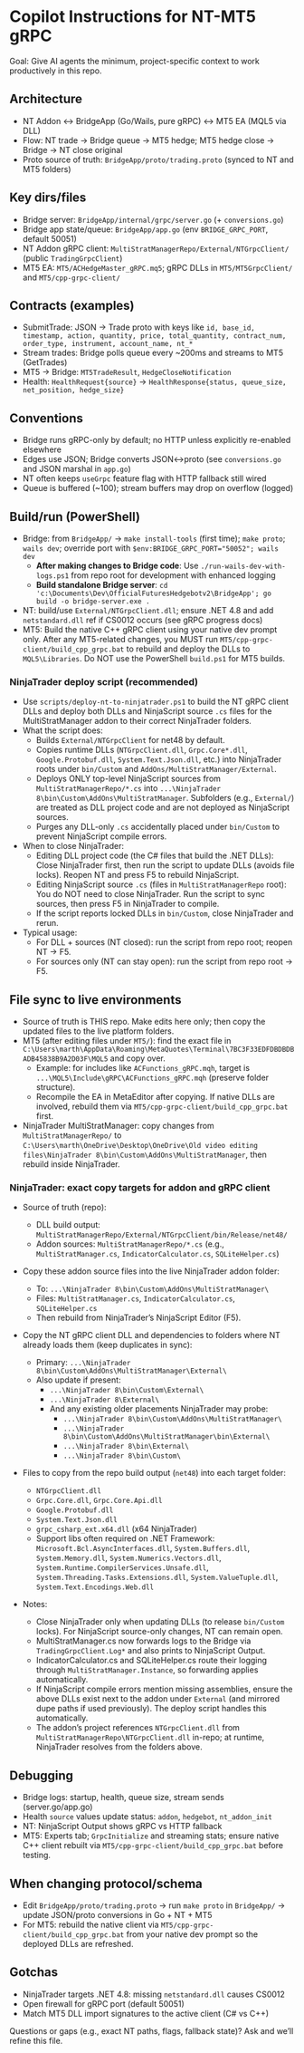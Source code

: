 # Copilot Instructions for NT-MT5 gRPC

Goal: Give AI agents the minimum, project-specific context to work productively in this repo.

## Architecture
- NT Addon ↔ BridgeApp (Go/Wails, pure gRPC) ↔ MT5 EA (MQL5 via DLL)
- Flow: NT trade → Bridge queue → MT5 hedge; MT5 hedge close → Bridge → NT close original
- Proto source of truth: `BridgeApp/proto/trading.proto` (synced to NT and MT5 folders)

## Key dirs/files
- Bridge server: `BridgeApp/internal/grpc/server.go` (+ `conversions.go`)
- Bridge app state/queue: `BridgeApp/app.go` (env `BRIDGE_GRPC_PORT`, default 50051)
- NT Addon gRPC client: `MultiStratManagerRepo/External/NTGrpcClient/` (public `TradingGrpcClient`)
- MT5 EA: `MT5/ACHedgeMaster_gRPC.mq5`; gRPC DLLs in `MT5/MT5GrpcClient/` and `MT5/cpp-grpc-client/`

## Contracts (examples)
- SubmitTrade: JSON → Trade proto with keys like `id, base_id, timestamp, action, quantity, price, total_quantity, contract_num, order_type, instrument, account_name, nt_*`
- Stream trades: Bridge polls queue every ~200ms and streams to MT5 (GetTrades)
- MT5 → Bridge: `MT5TradeResult`, `HedgeCloseNotification`
- Health: `HealthRequest{source}` → `HealthResponse{status, queue_size, net_position, hedge_size}`

## Conventions
- Bridge runs gRPC-only by default; no HTTP unless explicitly re-enabled elsewhere
- Edges use JSON; Bridge converts JSON↔proto (see `conversions.go` and JSON marshal in `app.go`)
- NT often keeps `useGrpc` feature flag with HTTP fallback still wired
- Queue is buffered (~100); stream buffers may drop on overflow (logged)

## Build/run (PowerShell)
- Bridge: from `BridgeApp/` → `make install-tools` (first time); `make proto`; `wails dev`; override port with `$env:BRIDGE_GRPC_PORT="50052"; wails dev`
  - **After making changes to Bridge code**: Use `./run-wails-dev-with-logs.ps1` from repo root for development with enhanced logging
  - **Build standalone Bridge server**: `cd 'c:\Documents\Dev\OfficialFuturesHedgebotv2\BridgeApp'; go build -o bridge-server.exe .`
- NT: build/use `External/NTGrpcClient.dll`; ensure .NET 4.8 and add `netstandard.dll` ref if CS0012 occurs (see gRPC progress docs)
- MT5: Build the native C++ gRPC client using your native dev prompt only. After any MT5-related changes, you MUST run `MT5/cpp-grpc-client/build_cpp_grpc.bat` to rebuild and deploy the DLLs to `MQL5\Libraries`. Do NOT use the PowerShell `build.ps1` for MT5 builds.

### NinjaTrader deploy script (recommended)
- Use `scripts/deploy-nt-to-ninjatrader.ps1` to build the NT gRPC client DLLs and deploy both DLLs and NinjaScript source `.cs` files for the MultiStratManager addon to their correct NinjaTrader folders.
- What the script does:
	- Builds `External/NTGrpcClient` for net48 by default.
	- Copies runtime DLLs (`NTGrpcClient.dll`, `Grpc.Core*.dll`, `Google.Protobuf.dll`, `System.Text.Json.dll`, etc.) into NinjaTrader roots under `bin/Custom` and `AddOns/MultiStratManager/External`.
	- Deploys ONLY top-level NinjaScript sources from `MultiStratManagerRepo/*.cs` into `...\NinjaTrader 8\bin\Custom\AddOns\MultiStratManager`. Subfolders (e.g., `External/`) are treated as DLL project code and are not deployed as NinjaScript sources.
	- Purges any DLL-only `.cs` accidentally placed under `bin/Custom` to prevent NinjaScript compile errors.
- When to close NinjaTrader:
	- Editing DLL project code (the C# files that build the .NET DLLs): Close NinjaTrader first, then run the script to update DLLs (avoids file locks). Reopen NT and press F5 to rebuild NinjaScript.
	- Editing NinjaScript source `.cs` (files in `MultiStratManagerRepo` root): You do NOT need to close NinjaTrader. Run the script to sync sources, then press F5 in NinjaTrader to compile.
	- If the script reports locked DLLs in `bin/Custom`, close NinjaTrader and rerun.
 - Typical usage:
	 - For DLL + sources (NT closed): run the script from repo root; reopen NT → F5.
	 - For sources only (NT can stay open): run the script from repo root → F5.

## File sync to live environments
- Source of truth is THIS repo. Make edits here only; then copy the updated files to the live platform folders.
- MT5 (after editing files under `MT5/`): find the exact file in
	`C:\Users\marth\AppData\Roaming\MetaQuotes\Terminal\7BC3F33EDFDBDBDBADB45838B9A2D03F\MQL5` and copy over.
	- Example: for includes like `ACFunctions_gRPC.mqh`, target is
		`...\MQL5\Include\gRPC\ACFunctions_gRPC.mqh` (preserve folder structure).
	- Recompile the EA in MetaEditor after copying. If native DLLs are involved, rebuild them via `MT5/cpp-grpc-client/build_cpp_grpc.bat` first.
- NinjaTrader MultiStratManager: copy changes from `MultiStratManagerRepo/` to
	`C:\Users\marth\OneDrive\Desktop\OneDrive\Old video editing files\NinjaTrader 8\bin\Custom\AddOns\MultiStratManager`, then rebuild inside NinjaTrader.

### NinjaTrader: exact copy targets for addon and gRPC client
- Source of truth (repo):
	- DLL build output: `MultiStratManagerRepo/External/NTGrpcClient/bin/Release/net48/`
	- Addon sources: `MultiStratManagerRepo/*.cs` (e.g., `MultiStratManager.cs`, `IndicatorCalculator.cs`, `SQLiteHelper.cs`)

- Copy these addon source files into the live NinjaTrader addon folder:
	- To: `...\NinjaTrader 8\bin\Custom\AddOns\MultiStratManager\`
	- Files: `MultiStratManager.cs`, `IndicatorCalculator.cs`, `SQLiteHelper.cs`
	- Then rebuild from NinjaTrader’s NinjaScript Editor (F5).

- Copy the NT gRPC client DLL and dependencies to folders where NT already loads them (keep duplicates in sync):
	- Primary: `...\NinjaTrader 8\bin\Custom\AddOns\MultiStratManager\External\`
	- Also update if present:
		- `...\NinjaTrader 8\bin\Custom\External\`
		- `...\NinjaTrader 8\External\`
		- And any existing older placements NinjaTrader may probe:
			- `...\NinjaTrader 8\bin\Custom\AddOns\MultiStratManager\`
			- `...\NinjaTrader 8\bin\Custom\AddOns\MultiStratManager\bin\External\`
			- `...\NinjaTrader 8\bin\External\`
			- `...\NinjaTrader 8\bin\Custom\`

- Files to copy from the repo build output (`net48`) into each target folder:
	- `NTGrpcClient.dll`
	- `Grpc.Core.dll`, `Grpc.Core.Api.dll`
	- `Google.Protobuf.dll`
	- `System.Text.Json.dll`
	- `grpc_csharp_ext.x64.dll` (x64 NinjaTrader)
	- Support libs often required on .NET Framework: `Microsoft.Bcl.AsyncInterfaces.dll`, `System.Buffers.dll`, `System.Memory.dll`, `System.Numerics.Vectors.dll`, `System.Runtime.CompilerServices.Unsafe.dll`, `System.Threading.Tasks.Extensions.dll`, `System.ValueTuple.dll`, `System.Text.Encodings.Web.dll`

- Notes:
	- Close NinjaTrader only when updating DLLs (to release `bin/Custom` locks). For NinjaScript source-only changes, NT can remain open.
	- MultiStratManager.cs now forwards logs to the Bridge via `TradingGrpcClient.Log*` and also prints to NinjaScript Output.
	- IndicatorCalculator.cs and SQLiteHelper.cs route their logging through `MultiStratManager.Instance`, so forwarding applies automatically.
	- If NinjaScript compile errors mention missing assemblies, ensure the above DLLs exist next to the addon under `External` (and mirrored dupe paths if used previously). The deploy script handles this automatically.
	- The addon’s project references `NTGrpcClient.dll` from `MultiStratManagerRepo\NTGrpcClient.dll` in-repo; at runtime, NinjaTrader resolves from the folders above.

## Debugging
- Bridge logs: startup, health, queue size, stream sends (server.go/app.go)
- Health `source` values update status: `addon`, `hedgebot`, `nt_addon_init`
- NT: NinjaScript Output shows gRPC vs HTTP fallback
- MT5: Experts tab; `GrpcInitialize` and streaming stats; ensure native C++ client rebuilt via `MT5/cpp-grpc-client/build_cpp_grpc.bat` before testing.

## When changing protocol/schema
- Edit `BridgeApp/proto/trading.proto` → run `make proto` in `BridgeApp/` → update JSON/proto conversions in Go + NT + MT5
- For MT5: rebuild the native client via `MT5/cpp-grpc-client/build_cpp_grpc.bat` from your native dev prompt so the deployed DLLs are refreshed.

## Gotchas
- NinjaTrader targets .NET 4.8: missing `netstandard.dll` causes CS0012
- Open firewall for gRPC port (default 50051)
- Match MT5 DLL import signatures to the active client (C# vs C++)

Questions or gaps (e.g., exact NT paths, flags, fallback state)? Ask and we’ll refine this file.
